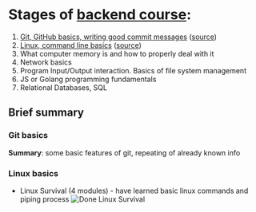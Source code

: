 # Stages of [backend course](https://github.com/kottans/backend):

1. [Git, GitHub basics, writing good commit messages](#git-basics) ([source](https://github.com/kottans/backend/blob/master/tasks/git-intro.md))
2. [Linux, command line basics](#linux-basics) ([source](https://github.com/kottans/backend/blob/master/tasks/unix-shell.md))
3. What computer memory is and how to properly deal with it
4. Network basics
5. Program Input/Output interaction. Basics of file system management
6. JS or Golang programming fundamentals
7. Relational Databases, SQL

## Brief summary

### Git basics

**Summary**: some basic features of git, repeating of already known info

### Linux basics

- Linux Survival (4 modules) - have learned basic linux commands and piping process
  ![Done Linux Survival](https://image.prntscr.com/image/Hr9q0wWDR9253FTvrglQmQ.png)
